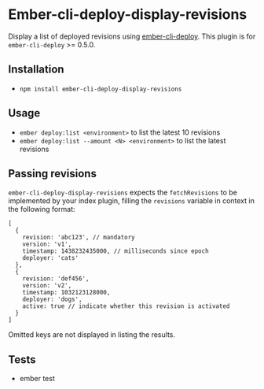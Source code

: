 # Ember-cli-deploy-display-revisions

Display a list of deployed revisions using [ember-cli-deploy](https://github.com/ember-cli/ember-cli-deploy). This plugin is for `ember-cli-deploy` >= 0.5.0.

## Installation

* `npm install ember-cli-deploy-display-revisions`

## Usage

* `ember deploy:list <environment>` to list the latest 10 revisions
* `ember deploy:list --amount <N> <environment>` to list the latest <N> revisions

## Passing revisions

`ember-cli-deploy-display-revisions` expects the `fetchRevisions` to be implemented by your index plugin, filling the `revisions` variable in context in the following format:

```
[
  {
    revision: 'abc123', // mandatory
    version: 'v1',
    timestamp: 1438232435000, // milliseconds since epoch
    deployer: 'cats'
  },
  {
    revision: 'def456',
    version: 'v2',
    timestamp: 1032123128000,
    deployer: 'dogs',
    active: true // indicate whether this revision is activated
  }
]
```

Omitted keys are not displayed in listing the results.

## Tests

* ember test

